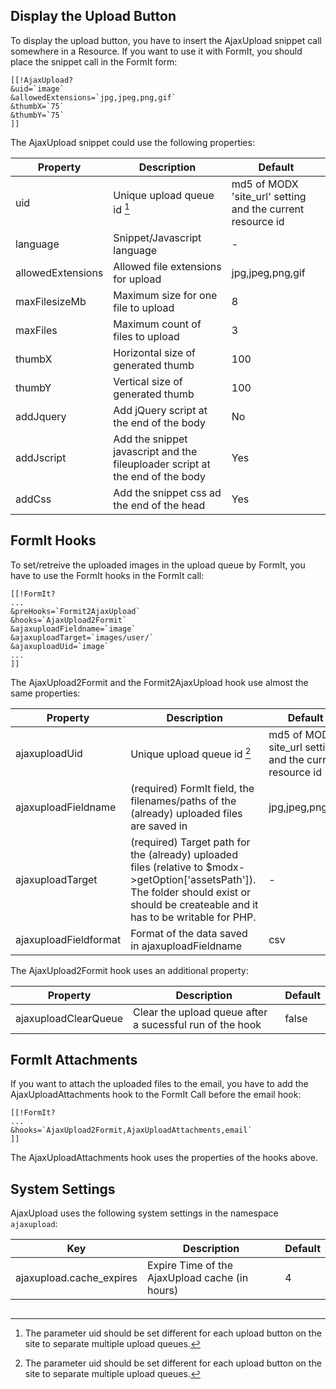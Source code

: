 ## Display the Upload Button

To display the upload button, you have to insert the AjaxUpload snippet call somewhere in a Resource. If you want to 
use it with FormIt, you should place the snippet call in the FormIt form:

```
[[!AjaxUpload?
&uid=`image`
&allowedExtensions=`jpg,jpeg,png,gif`
&thumbX=`75`
&thumbY=`75`
]]
```

The AjaxUpload snippet could use the following properties:

Property | Description | Default
---------|-------------|--------
uid | Unique upload queue id [^1] | md5 of MODX 'site_url' setting and the current resource id
language | Snippet/Javascript language | -
allowedExtensions | Allowed file extensions for upload | jpg,jpeg,png,gif
maxFilesizeMb | Maximum size for one file to upload | 8
maxFiles | Maximum count of files to upload | 3
thumbX | Horizontal size of generated thumb | 100
thumbY | Vertical size of generated thumb | 100
addJquery | Add jQuery script at the end of the body | No
addJscript | Add the snippet javascript and the fileuploader script at the end of the body | Yes
addCss | Add the snippet css ad the end of the head | Yes

## FormIt Hooks

To set/retreive the uploaded images in the upload queue by FormIt, you have to use the FormIt hooks in the FormIt call:

```
[[!FormIt?
...
&preHooks=`Formit2AjaxUpload`
&hooks=`AjaxUpload2Formit`
&ajaxuploadFieldname=`image`
&ajaxuploadTarget=`images/user/`
&ajaxuploadUid=`image`
...
]]
```

The AjaxUpload2Formit and the Formit2AjaxUpload hook use almost the same properties:

Property | Description | Default
---------|-------------|--------
ajaxuploadUid | Unique upload queue id [^1] | md5 of MODX site_url setting and the current resource id
ajaxuploadFieldname | (required) FormIt field, the filenames/paths of the (already) uploaded files are saved in | jpg,jpeg,png,gif
ajaxuploadTarget | (required) Target path for the (already) uploaded files (relative to $modx->getOption['assetsPath']). The folder should exist or should be createable and it has to be writable for PHP. | -
ajaxuploadFieldformat | Format of the data saved in ajaxuploadFieldname | csv

The AjaxUpload2Formit hook uses an additional property:

Property | Description | Default
---------|-------------|--------
ajaxuploadClearQueue | Clear the upload queue after a sucessful run of the hook | false

## FormIt Attachments

If you want to attach the uploaded files to the email, you have to add the
AjaxUploadAttachments hook to the FormIt Call before the email hook:

```
[[!FormIt?
...
&hooks=`AjaxUpload2Formit,AjaxUploadAttachments,email`
]]
```

The AjaxUploadAttachments hook uses the properties of the hooks above.

[^1]: The parameter uid should be set different for each upload button on the site to separate multiple upload queues.

## System Settings

AjaxUpload uses the following system settings in the namespace `ajaxupload`:

Key | Description | Default
----|-------------|--------
ajaxupload.cache_expires | Expire Time of the AjaxUpload cache (in hours) | 4

<!-- Piwik -->
<script type="text/javascript">
  var _paq = _paq || [];
  _paq.push(['trackPageView']);
  _paq.push(['enableLinkTracking']);
  (function() {
    var u="//piwik.partout.info/";
    _paq.push(['setTrackerUrl', u+'piwik.php']);
    _paq.push(['setSiteId', 13]);
    var d=document, g=d.createElement('script'), s=d.getElementsByTagName('script')[0];
    g.type='text/javascript'; g.async=true; g.defer=true; g.src=u+'piwik.js'; s.parentNode.insertBefore(g,s);
  })();
</script>
<noscript><p><img src="//piwik.partout.info/piwik.php?idsite=13" style="border:0;" alt="" /></p></noscript>
<!-- End Piwik Code -->
